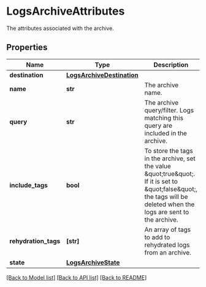 # LogsArchiveAttributes

The attributes associated with the archive.

## Properties

| Name                 | Type                                                    | Description                                                                                                                                                              | Notes                                                                |
| -------------------- | ------------------------------------------------------- | ------------------------------------------------------------------------------------------------------------------------------------------------------------------------ | -------------------------------------------------------------------- |
| **destination**      | [**LogsArchiveDestination**](LogsArchiveDestination.md) |                                                                                                                                                                          |
| **name**             | **str**                                                 | The archive name.                                                                                                                                                        |
| **query**            | **str**                                                 | The archive query/filter. Logs matching this query are included in the archive.                                                                                          |
| **include_tags**     | **bool**                                                | To store the tags in the archive, set the value \&quot;true\&quot;. If it is set to \&quot;false\&quot;, the tags will be deleted when the logs are sent to the archive. | [optional] if omitted the server will use the default value of False |
| **rehydration_tags** | **[str]**                                               | An array of tags to add to rehydrated logs from an archive.                                                                                                              | [optional]                                                           |
| **state**            | [**LogsArchiveState**](LogsArchiveState.md)             |                                                                                                                                                                          | [optional]                                                           |

[[Back to Model list]](README.md#documentation-for-models) [[Back to API list]](README.md#documentation-for-api-endpoints) [[Back to README]](README.md)
